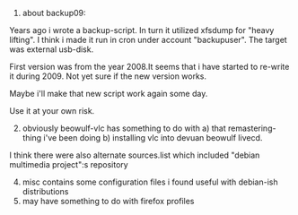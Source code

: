 1. about backup09:

Years ago i wrote a backup-script. In turn it utilized xfsdump for "heavy lifting". I think i made it run in cron under account "backupuser". 
The target was external usb-disk.

First version was from the year 2008.It seems that i have started to re-write it during 2009. Not yet sure if the new version works. 

Maybe i'll make that new script work again some day.

Use it at your own risk.

2. obviously beowulf-vlc has something to do with a) that remastering-thing i've been doing b) installing vlc into devuan beowulf livecd.
   
I think there were also alternate sources.list which included "debian multimedia project":s repository

4. misc contains some configuration files i found useful with debian-ish distributions
5. may have something to do with firefox profiles
